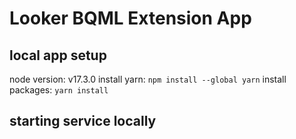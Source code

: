 # Looker BQML Extension App

## local app setup
node version: v17.3.0
install yarn: `npm install --global yarn`
install packages: `yarn install`

## starting service locally
